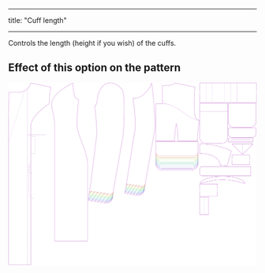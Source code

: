- - -
title: "Cuff length"
- - -

Controls the length (height if you wish) of the cuffs.

## Effect of this option on the pattern

![This image shows the effect of this option by superimposing several variants that have a different value for this option](carlita_cufflength_sample.svg "Effect of this option on the pattern")
